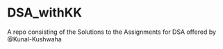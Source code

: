 # DSA_withKK
A repo consisting of the Solutions to the Assignments for DSA offered by @Kunal-Kushwaha
